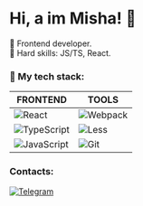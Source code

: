 
# Hi, a im Misha! 👋  

🚀 Frontend developer.  
🌱 Hard skills: JS/TS, React.  

### 🔧 My tech stack:

| **FRONTEND**       | **TOOLS**        |  
|-------------------|--------------------|  
| ![React](https://img.shields.io/badge/React-61DAFB?style=for-the-badge&logo=react&logoColor=white) | ![Webpack](https://img.shields.io/badge/Webpack-8DD6F9?style=for-the-badge&logo=webpack&logoColor=white) |  
| ![TypeScript](https://img.shields.io/badge/TypeScript-3178C6?style=for-the-badge&logo=typescript&logoColor=white) | ![Less](https://img.shields.io/badge/Less-1D365D?style=for-the-badge&logo=less&logoColor=white) |  
| ![JavaScript](https://img.shields.io/badge/JavaScript-F7DF1E?style=for-the-badge&logo=javascript&logoColor=black) | ![Git](https://img.shields.io/badge/Git-F05032?style=for-the-badge&logo=git&logoColor=white) | 


### Contacts:  
[![Telegram](https://img.shields.io/badge/Telegram-2CA5E0?style=flat&logo=telegram&logoColor=white)](https://t.me/Robezzi)
